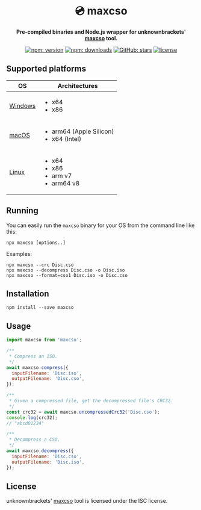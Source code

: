 <h1 align="center">💿️ maxcso</h1>

<p align="center"><b>Pre-compiled binaries and Node.js wrapper for unknownbrackets' <a href="https://github.com/unknownbrackets/maxcso">maxcso</a> tool.</b></p>

<p align="center">
  <a href="https://www.npmjs.com/package/maxcso"><img alt="npm: version" src="https://img.shields.io/npm/v/maxcso?color=%23cc3534&label=version&logo=npm&logoColor=white"></a>
  <a href="https://www.npmjs.com/package/maxcso"><img alt="npm: downloads" src="https://img.shields.io/npm/dt/maxcso?color=%23cc3534&logo=npm&logoColor=white"></a>
  <a href="https://github.com/emmercm/maxcso-js"><img alt="GitHub: stars" src="https://img.shields.io/github/stars/emmercm/maxcso-js?style=flat&logo=github&logoColor=white&color=%236e5494"></a>
  <a href="https://github.com/emmercm/maxcso-js/blob/main/LICENSE"><img alt="license" src="https://img.shields.io/github/license/emmercm/maxcso-js?color=blue"></a>
</p>

## Supported platforms

| OS                     | Architectures                                                     |
|------------------------|-------------------------------------------------------------------|
| [Windows](./bin/win32) | <ul><li>x64</li><li>x86</li></ul>                                 |
| [macOS](./bin/darwin)  | <ul><li>arm64 (Apple Silicon)</li><li>x64 (Intel)</li></ul>       |
| [Linux](./bin/linux)   | <ul><li>x64</li><li>x86</li><li>arm v7</li><li>arm64 v8</li></ul> |

## Running

You can easily run the `maxcso` binary for your OS from the command line like this:

```shell
npx maxcso [options..]
```

Examples:

```shell
npx maxcso --crc Disc.cso
npx maxcso --decompress Disc.cso -o Disc.iso
npx maxcso --format=cso1 Disc.iso -o Disc.cso
```

## Installation

```shell
npm install --save maxcso
```

## Usage

```javascript
import maxcso from 'maxcso';

/**
 * Compress an ISO.
 */
await maxcso.compress({
  inputFilename: 'Disc.iso',
  outputFilename: 'Disc.cso',
});

/**
 * Given a compressed file, get the decompressed file's CRC32.
 */
const crc32 = await maxcso.uncompressedCrc32('Disc.cso');
console.log(crc32);
// "abcd01234"

/**
 * Decompress a CSO.
 */
await maxcso.decompress({
  inputFilename: 'Disc.cso',
  outputFilename: 'Disc.iso',
});
```

## License

unknownbrackets' [maxcso](https://github.com/unknownbrackets/maxcso) tool is licensed under the ISC license.
